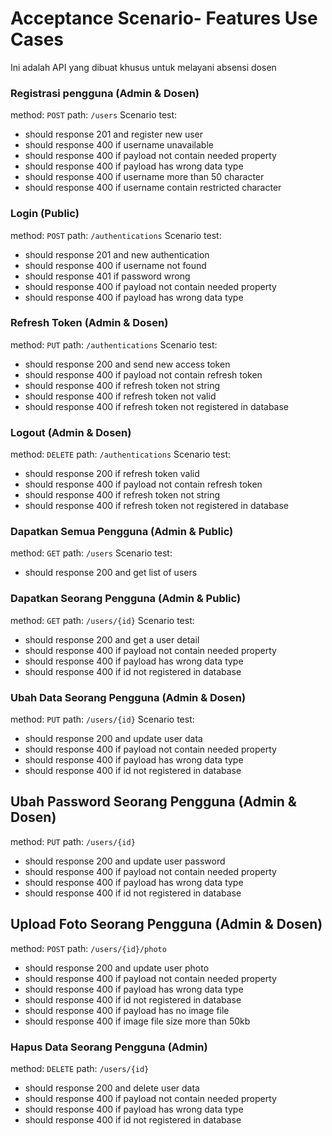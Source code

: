 ﻿# Acceptance Scenario- Features Use Cases
Ini adalah API yang dibuat khusus untuk melayani absensi dosen

### Registrasi pengguna (Admin & Dosen)
method: ```POST```
path: ```/users```
Scenario test:
- should response 201 and register new user
- should response 400 if username unavailable
- should response 400 if payload not contain needed property
- should response 400 if payload has wrong data type
- should response 400 if username more than 50 character
- should response 400 if username contain restricted character


### Login (Public)
method: ```POST```
path: ```/authentications```
Scenario test:
- should response 201 and new authentication
- should response 400 if username not found
- should response 401 if password wrong
- should response 400 if payload not contain needed property
- should response 400 if payload has wrong data type

### Refresh Token (Admin & Dosen)
method: ```PUT```
path: ```/authentications```
Scenario test:
- should response 200 and send new access token
- should response 400 if payload not contain refresh token
- should response 400 if refresh token not string
- should response 400 if refresh token not  valid
- should response 400 if refresh token not registered in database

### Logout (Admin & Dosen)
method: ```DELETE```
path: ```/authentications```
Scenario test:
- should response 200 if refresh token valid
- should response 400 if payload not contain refresh token
- should response 400 if refresh token not string
- should response 400 if refresh token not registered in database

### Dapatkan Semua Pengguna (Admin & Public)
method: ```GET```
path: ```/users```
Scenario test:
- should response 200 and get list of users

### Dapatkan Seorang Pengguna (Admin & Public)
method: ```GET```
path: ```/users/{id}```
Scenario test:
- should response 200 and get a user detail
- should response 400 if payload not contain needed property
- should response 400 if payload has wrong data type
- should response 400 if id not registered in database

### Ubah Data Seorang Pengguna (Admin & Dosen)
method: ```PUT```
path: ```/users/{id}```
Scenario test:
- should response 200 and update user data
- should response 400 if payload not contain needed property
- should response 400 if payload has wrong data type
- should response 400 if id not registered in database

## Ubah Password Seorang Pengguna (Admin & Dosen)
method: ```PUT```
path: ```/users/{id}```
- should response 200 and update user password
- should response 400 if payload not contain needed property
- should response 400 if payload has wrong data type
- should response 400 if id not registered in database

## Upload Foto Seorang Pengguna (Admin & Dosen)
method: ```POST```
path: ```/users/{id}/photo```
- should response 200 and update user photo
- should response 400 if payload not contain needed property
- should response 400 if payload has wrong data type
- should response 400 if id not registered in database
- should response 400 if payload has no image file
- should response 400 if image file size more than 50kb

### Hapus Data Seorang Pengguna (Admin)
method: ```DELETE```
path: ```/users/{id}```
- should response 200 and delete user data
- should response 400 if payload not contain needed property
- should response 400 if payload has wrong data type
- should response 400 if id not registered in database

